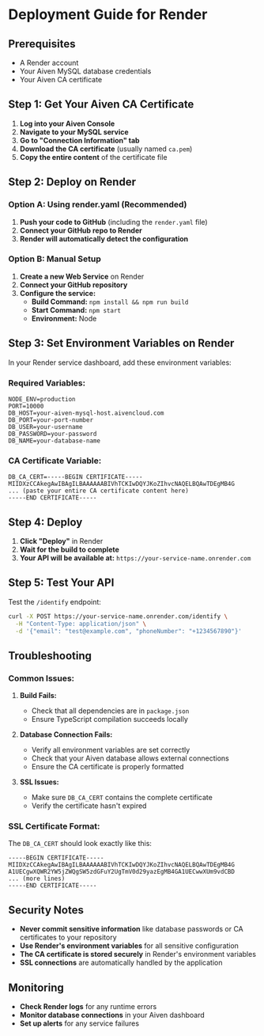 # Deployment Guide for Render

## Prerequisites

- A Render account
- Your Aiven MySQL database credentials
- Your Aiven CA certificate

## Step 1: Get Your Aiven CA Certificate

1. **Log into your Aiven Console**
2. **Navigate to your MySQL service**
3. **Go to "Connection Information" tab**
4. **Download the CA certificate** (usually named `ca.pem`)
5. **Copy the entire content** of the certificate file

## Step 2: Deploy on Render

### Option A: Using render.yaml (Recommended)

1. **Push your code to GitHub** (including the `render.yaml` file)
2. **Connect your GitHub repo to Render**
3. **Render will automatically detect the configuration**

### Option B: Manual Setup

1. **Create a new Web Service** on Render
2. **Connect your GitHub repository**
3. **Configure the service:**
   - **Build Command:** `npm install && npm run build`
   - **Start Command:** `npm start`
   - **Environment:** Node

## Step 3: Set Environment Variables on Render

In your Render service dashboard, add these environment variables:

### Required Variables:

```
NODE_ENV=production
PORT=10000
DB_HOST=your-aiven-mysql-host.aivencloud.com
DB_PORT=your-port-number
DB_USER=your-username
DB_PASSWORD=your-password
DB_NAME=your-database-name
```

### CA Certificate Variable:

```
DB_CA_CERT=-----BEGIN CERTIFICATE-----
MIIDXzCCAkegAwIBAgILBAAAAAABIVhTCKIwDQYJKoZIhvcNAQELBQAwTDEgMB4G
... (paste your entire CA certificate content here)
-----END CERTIFICATE-----
```

## Step 4: Deploy

1. **Click "Deploy"** in Render
2. **Wait for the build to complete**
3. **Your API will be available at:** `https://your-service-name.onrender.com`

## Step 5: Test Your API

Test the `/identify` endpoint:

```bash
curl -X POST https://your-service-name.onrender.com/identify \
  -H "Content-Type: application/json" \
  -d '{"email": "test@example.com", "phoneNumber": "+1234567890"}'
```

## Troubleshooting

### Common Issues:

1. **Build Fails:**

   - Check that all dependencies are in `package.json`
   - Ensure TypeScript compilation succeeds locally

2. **Database Connection Fails:**

   - Verify all environment variables are set correctly
   - Check that your Aiven database allows external connections
   - Ensure the CA certificate is properly formatted

3. **SSL Issues:**
   - Make sure `DB_CA_CERT` contains the complete certificate
   - Verify the certificate hasn't expired

### SSL Certificate Format:

The `DB_CA_CERT` should look exactly like this:

```
-----BEGIN CERTIFICATE-----
MIIDXzCCAkegAwIBAgILBAAAAAABIVhTCKIwDQYJKoZIhvcNAQELBQAwTDEgMB4G
A1UECgwXQWR2YW5jZWQgSW5zdGFuY2UgTmV0d29yazEgMB4GA1UECwwXUm9vdCBD
... (more lines)
-----END CERTIFICATE-----
```

## Security Notes

- **Never commit sensitive information** like database passwords or CA certificates to your repository
- **Use Render's environment variables** for all sensitive configuration
- **The CA certificate is stored securely** in Render's environment variables
- **SSL connections** are automatically handled by the application

## Monitoring

- **Check Render logs** for any runtime errors
- **Monitor database connections** in your Aiven dashboard
- **Set up alerts** for any service failures
